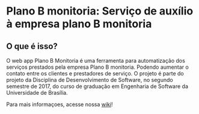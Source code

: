 # Plano B monitoria: Serviço de auxílio à empresa plano B monitoria
## O que é isso?
O web app Plano B Monitoria é uma ferramenta para automatização dos serviços prestados pela empresa Plano B monitoria. Podendo aumentar o contato entre os clientes e prestadores de serviço. O projeto  é parte do projeto da Disciplina de Desenvolvimento de Software, no segundo semestre de 2017, do curso de graduação em Engenharia de Software da Universidade de Brasília.

Para mais informaçoes, acesse nossa [wiki](https://github.com/leossb36/DS-2-2017-Plano-B-Monitoria)!
